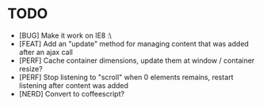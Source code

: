 TODO
====

* [BUG]  Make it work on IE8 :\
* [FEAT] Add an "update" method for managing content that was added after an ajax call
* [PERF] Cache container dimensions, update them at window / container resize?
* [PERF] Stop listening to "scroll" when 0 elements remains, restart listening after content was added
* [NERD] Convert to coffeescript?